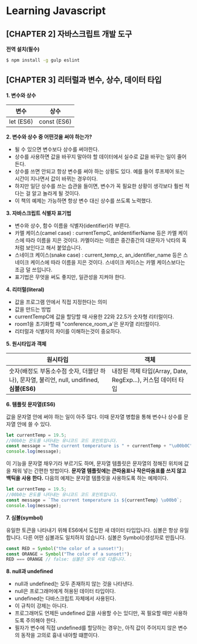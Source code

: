 # Learning Javascript
## [CHAPTER 2] 자바스크립트 개발 도구
**전역 설치(필수)**

```bash
$ npm install -g gulp eslint
```

## [CHAPTER 3] 리터럴과 변수, 상수, 데이터 타입
**1. 변수와 상수**

변수 | 상수
---------|----------
 let (ES6) | const (ES6)

**2. 변수와 상수 중 어떤것을 써야 하는가?**
* 될 수 있으면 변수보다 상수를 써야한다.
* 상수를 사용하면 값을 바꾸지 말아야 할 데이터에서 실수로 값을 바꾸는 일이 줄어든다.
* 상수를 쓰면 안되고 항상 변수를 써야 하는 상황도 있다. 예를 들어 루프제어 또는 시간이 지나면서 값이 바뀌는 경우이다.
* 하지만 일단 상수를 쓰는 습관을 들이면, 변수가 꼭 필요한 상황이 생각보다 훨씬 적다는 걸 알고 놀라게 될 것이다.
* 이 책의 예제는 가능하면 항상 변수 대신 상수를 쓰도록 노력했다.

**3. 자바스크립트 식별자 표기법**
* 변수와 상수, 함수 이름을 식별자(identifier)라 부른다. 
* 카멜 케이스(camel case) : currentTempC, anIdentifierName 등은 카멜 케이스에 따라 이름을 지은 것이다. 카멜이라는 이름은 중간중간의 대문자가 낙타의 혹처럼 보인다고 해서 붙었습니다. 
* 스네이크 케이스(snake case) : current_temp_c, an_identifier_name 등은 스네이크 케이스에 따라 이름을 지은 것이다. 스네이크 케이스는 카멜 케이스보다는 조금 덜 쓰입니다.
* 표기법은 무엇을 써도 좋지만, 일관성을 지켜야 한다. 

**4. 리터럴(literal)**
* 값을 프로그램 안에서 직접 지정한다는 의미
* 값을 만드는 방법
* currentTempC에 값을 할당할 때 사용한 22와 22.5가 숫자형 리터럴이다. 
* room1을 초기화할 때 "conference_room_a'은 문자열 리터럴이다. 
* 리터럴과 식별자의 차이를 이해하는것이 중요하다. 

**5. 원시타입과 객체**

원시타입 | 객체
---------|----------
숫자(배정도 부동소수점 숫자, 더블단 하나), 문자열, 불리언, null, undifined, **심볼(ES6)** | 내장된 객체 타입(Array, Date, RegExp...), 커스텀 데이터 타입

**6. 템플릿 문자열(ES6)**

값을 문자열 안에 써야 하는 일이 아주 많다. 이때 문자열 병합을 통해 변수나 상수를 문자열 안에 쓸 수 있다.

```js
let currentTemp = 19.5;
//00b0는 온도를 나타내는 유니코드 코드 포인트입니다.
const message = "The current temperature is " + currentTemp + "\u00b0C";
console.log(message);
```

이 기능을 문자열 채우기라 부르기도 하며, 문자열 템플릿은 문자열의 정해진 위치에 값을 채워 넣는 간편한 방법이다. **문자열 템플릿에는 큰따옴표나 작은따옴표를 쓰지 않고 백틱을 사용 한다.** 다음의 예제는 문자열 템플릿을 사용하도록 하는 예제이다.

```js
let currentTemp = 19.5;
//00b0는 온도를 나타내는 유니코드 코드 포인트입니다.
const message = `The current temperature is ${currentTemp} \u00b0`;
console.log(message);
```

**7. 심볼(symbol)**

유일한 토큰을 나타내기 위해 ES6에서 도입한 새 데이터 타입입니다. 심볼은 항상 유일합니다. 다른 어떤 심볼과도 일치하지 않습니다. 심볼은 Symbol()생성자로 만듭니다. 

```js
const RED = Symbol("the color of a sunset!");
const ORANGE = Symbol("The color of a sunset!");
RED === ORANGE // false: 심볼은 모두 서로 다릅니다.
```

**8. null과 undefined**

* null과 undefined는 모두 존재하지 않는 것을 나타낸다. 
* null은 프로그래머에게 허용된 데이터 타입이다. 
* undefined는 다바스크립트 자체에서 사용된다. 
* 이 규칙이 강제는 아니다. 
* 프로그래머도 언제든 undefined 값을 사용할 수는 있디만, 꼭 필요할 때만 사용하도록 주의해야 한다.
* 필자가 변수에 직접 undefined를 할당하는 경우는, 아직 값이 주어지지 않은 변수의 동작을 고의로 흉내 내야할 떄뿐이다. 
